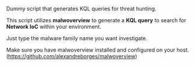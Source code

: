 Dummy script that generates KQL queries for threat hunting.

This script utilizes **malwoverview** to generate a **KQL query** to search for **Network IoC** within your environment.

Just type the malware family name you want investigate.

Make sure you have malwoverview installed and configured on your host. (https://github.com/alexandreborges/malwoverview)

